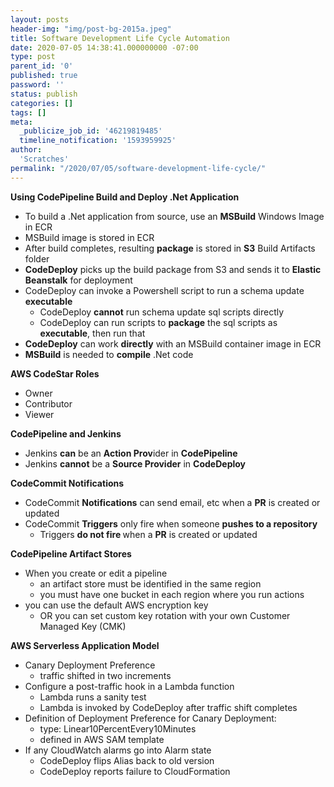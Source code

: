 ```yaml
---
layout: posts
header-img: "img/post-bg-2015a.jpeg"
title: Software Development Life Cycle Automation
date: 2020-07-05 14:38:41.000000000 -07:00
type: post
parent_id: '0'
published: true
password: ''
status: publish
categories: []
tags: []
meta:
  _publicize_job_id: '46219819485'
  timeline_notification: '1593959925'
author:
  'Scratches'
permalink: "/2020/07/05/software-development-life-cycle/"
---
```


<strong>Using CodePipeline Build and Deploy .Net Application</strong>


<ul>
<li>To build a .Net application from source, use an <strong>MSBuild</strong> Windows Image in ECR</li>
<li>MSBuild image is stored in ECR</li>
<li>After build completes, resulting <strong>package</strong> is stored in <strong>S3</strong> Build Artifacts folder</li>
<li><strong>CodeDeploy</strong> picks up the build package from S3 and sends it to <strong>Elastic Beanstalk</strong> for deployment</li>
<li>CodeDeploy can invoke a Powershell script to run a schema update <strong>executable</strong>
<ul>
<li>CodeDeploy <strong>cannot</strong> run schema update sql scripts directly</li>
<li>CodeDeploy can run scripts to <strong>package</strong> the sql scripts as <strong>executable</strong>, then run that</li>
</ul>
</li>
<li><strong>CodeDeploy</strong> can work <strong>directly</strong> with an MSBuild container image in ECR</li>
<li><strong>MSBuild</strong> is needed to <strong>compile</strong> .Net code</li>
</ul>


<strong>AWS CodeStar Roles</strong>


<ul>
<li>Owner</li>
<li>Contributor</li>
<li>Viewer</li>
</ul>


<strong>CodePipeline and Jenkins</strong>


<ul>
<li>Jenkins <strong>can</strong> be an <strong>Action Prov</strong>ider in <strong>CodePipeline</strong></li>
<li>Jenkins <strong>cannot</strong> be a <strong>Source Provider</strong> in <strong>CodeDeploy</strong></li>
</ul>


<strong>CodeCommit Notifications</strong>


<ul>
<li>CodeCommit <strong>Notifications</strong> can send email, etc when a <strong>PR</strong> is created or updated</li>
<li>CodeCommit <strong>Triggers</strong> only fire when someone <strong>pushes to a repository</strong>
<ul>
<li>Triggers <strong>do not fire </strong>when a <strong>PR</strong> is created or updated</li>
</ul>
</li>
</ul>


<strong>CodePipeline Artifact Stores</strong>


<ul>
<li>When you create or edit a pipeline
<ul>
<li>an artifact store must be identified in the same region</li>
<li>you must have one bucket in each region where you run actions</li>
</ul>
</li>
<li>you can use the default AWS encryption key
<ul>
<li>OR you can set custom key rotation with your own Customer Managed Key (CMK)</li>
</ul>
</li>
</ul>


<strong>AWS Serverless Application Model</strong>


<ul>
<li>Canary Deployment Preference
<ul>
<li>traffic shifted in two increments</li>
</ul>
</li>
<li>Configure a post-traffic hook in a Lambda function
<ul>
<li>Lambda runs a sanity test</li>
<li>Lambda is invoked by CodeDeploy after traffic shift completes</li>
</ul>
</li>
<li>Definition of Deployment Preference for Canary Deployment:
<ul>
<li>type: Linear10PercentEvery10Minutes</li>
<li>defined in AWS SAM template</li>
</ul>
</li>
<li>If any CloudWatch alarms go into Alarm state
<ul>
<li>CodeDeploy flips Alias back to old version</li>
<li>CodeDeploy reports failure to CloudFormation</li>
</ul>
</li>
</ul>

